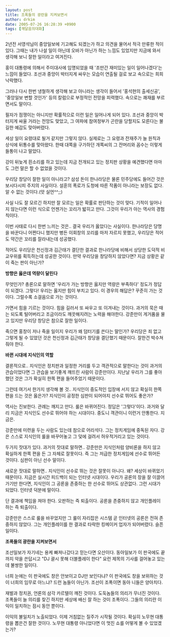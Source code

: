 ```yaml
---
layout: post
title: 조폭들의 광란을 지켜보면서
author: drkim
date: 2005-07-26 16:28:39 +0900
tags: [깨달음의대화]
---
```

2년전 서영석님이 중앙일보에 기고해도 되겠는가 하고 의견을 물어서 적극 만류한 적이 있다. 그때는 내가 나설 일이 아닌데 오바가 아닌가 하는 느낌도 있었지만 지금에 와서 생각해 보니 잘한 일이라고 여겨진다. 

홍이 대통령에 의해서 주미대사에 임명되었을 때 '조만간 재미있는 일이 일어나겠다'는 느낌이 들었다. 조선과 중앙이 박터지게 싸우는 모습이 연출될 걸로 보고 속으로는 희희낙락했다.

그러나 다시 한번 냉철하게 생각해 보고 아니라는 생각이 들어서 '홍석현의 출세신공', '중앙일보 변할 것인가' 등의 칼럼으로 부정적인 전망을 피력했다. 속으로는 쾌재를 부르면서도 말이다. 

필자가 점쟁이는 아니지만 확률적으로 이런 일은 일어나게 되어 있다. 조선과 중앙이 박터지게 싸울 거라는 전망도 맞았고, 그 여파에 참여정부가 곤란을 당할지도 모른다는 불길한 예감도 맞아버렸다. 

세상 일이 요령대로 될거 같지만 그렇지 않다. 실제로는 그 요령과 잔재주가 늘 원칙과 상식에 뒤통수를 맞아왔다. 한때 대쪽을 구가하던 개쪽씨의 그 잔머리와 꼼수는 이렇게 들통이 나고 말았다. 

강이 뒤늦게 흰소리를 하고 있는데 지금 전개되고 있는 정치판 상황을 예견했다면 아마도 그런 말은 할 수 없었을 것이다. 

우리당 창당이 잘한 일이 아니라고? 삼성 돈이 한나라당은 물론 민주당에도 들어간 것은 보시다시피 주지의 사실이다. 설훈의 폭로가 도청에 따른 작품이 아니라는 보장도 없다. 알 수 없는 것이다.(앗 실언^^;;) 

사실 나도 잘 모르긴 하지만 잘 모르는 일은 확률로 판단하는 것이 맞다. 기적이 일어나지 않는다면 이런 식으로 언젠가는 꼬리가 밟히고 만다. 그것이 우리가 아는 역사의 경험칙이다. 

이번 사태로 다시 한번 느끼는 것은.. 결국 우리가 옳았다는 사실이다. 한나라당은 당명을 바꾼다니 어쩐다니 했지만 병든 이회창의 꼬리를 마저 자르지 못했고, 우리당은 적어도 약간은 꼬리를 잘라내는데 성공했다. 

적어도 우리당은 천신정과 김근태가 결단한 결과로 한나라당에 비해서 상당한 도덕적 비교우위를 획득하는데 성공한 것이다. 만약 우리당을 창당하지 않았다면? 지금 상황은 같이 죽는 판이 아닌가? 

**방향은 옳은데 역량이 달린다**

무엇인가? 총론으로 말하면 '우리가 가는 방향은 옳지만 역량은 부족하다' 정도가 정답이 되겠다. 그렇다! 우리는 옳지만 힘이 부치고 있다. 이 경우의 해답은? 꾸준히 가는 것이다. 그럴수록 소걸음으로 가는 것이다. 

가면서 힘을 기르는 것이다. 힘을 길러서 또 싸우고 또 이겨내는 것이다. 과거의 묵은 때는 되도록 털어버리고 조금이라도 깨끗해지려는 노력을 해야한다. 강준만이 게거품을 물고 있지만 우리당 창당은 참으로 잘한 일이다. 

죽으면 홍창이 저나 죽을 일이지 우리가 왜 덤터기를 쓴다는 말인가? 우리당은 죄 없고 그렇게 될 수 있었던 것은 천신정과 김근태가 창당을 결단했기 때문이다. 잘한건 박수쳐줘야 한다. 

**바뀐 시대에 지식인의 역할**

결론적으로.. 지식인은 정치판과 일정한 거리를 두고 객관적으로 말한다는 것이 과거의 관습이었다면 그 관습을 보기좋게 깨뜨린 사람이 강준만이다. 지난날 우리가 그를 좋아했던 것은 그가 확실히 한쪽 편을 들어주었기 때문이다.

그런데 여기서 한가지 생각해 볼 것.. 지식인이 중도적인 입장에 서지 않고 확실히 한쪽 편을 드는 것은 옳은가? 지식인이 공정한 심판이 되어야지 선수로 뛰어도 좋은가?

역사는 진보한다. 관례는 깨지고 만다. 룰은 바뀌어진다. 정답은 '그렇다'이다. 과거와 달리 지금은 지식인도 선수로 뛰어야 하는 시대이다. 중도니 객관이니 이런거 안통한다. 지금은.

강준만에 미련을 두는 사람도 있는데 참으로 어리석다. 그는 정치게임에 중독된 자다. 강은 스스로 지식인의 룰을 바꾸어놓고 그 덫에 걸려서 허우적거리고 있는 것이다. 

두가지 잣대가 있다. 과거의 잣대로 말하면.. 강준만은 지식인처럼 양비론을 하지 않고 확실하게 한쪽 편을 든 그 자체로 잘못이다. 즉 그는 저급한 정치게임에 선수로 뛰어든 것이다. 심판이 아닌 선수 말이다. 

새로운 잣대로 말하면.. 지식인이 선수로 뛰는 것은 잘못이 아니다. 왜? 세상이 바뀌었기 때문이다. 지금은 실시간 피드백이 되는 인터넷 시대이다. 우리가 공론의 장을 잘 이끌어가기만 한다면, 지식인이 그 공론을 존중하는 한 선수로 뛰어도 상관없다. 그런 시대가 되었다. 인터넷 덕분에 말이다. 

단 결과에 책임을 져야 한다. 오판하는 즉 퇴출이다. 공론을 존중하지 않고 개인플레이 하는 즉 퇴출이다. 

강준만은 스스로 룰을 바꾸었지만 그 룰이 자리잡은 시스템 곧 인터넷의 공론은 전혀 존중하지 않았다. 그는 개인플레이를 한 결과로 타락한 킹메이커 업자가 되어버렸다. 슬픈 일이다.



**조폭들의 광란을 지켜보면서**

조선일보가 자기네는 용케 빠져나갔다고 믿는다면 오산이다. 동아일보가 이 판국에도 끝까지 악을 쓴답시고 "DJ 괄시 못해 더블플레이 한다" 요런 제목의 기사를 걸어놓고 있는데 불쌍한 일이다. 

너희 눈에는 이 판국에도 창은 안보이고 DJ만 보인다냐? 이 판국에도 창을 보위하는 것이 너희의 임무로 아느냐? 드런 놈들이 아닌가. 조선이 조폭이면 동아 니들은 양아치다. 

재벌과 정치권, 언론의 삼각 카르텔이 깨진 것이다. 도둑놈들의 의리가 무너진 것이다. 조폭들이 늘 의리를 찾긴 하지만 세상에 배신 잘 하는 것이 조폭이다. 그들의 의리란 이익이 일치하는 잠시 동안 뿐이다. 

이익의 불일치가 노출되었다. 이제 거침없는 질주가 시작될 것이다. 확실히 노무현 대통령을 뽑은건 잘한 것이다. 노무현 대통령 아니었다면 이 멋진 쇼를 어떻게 볼 수 있었겠는가?